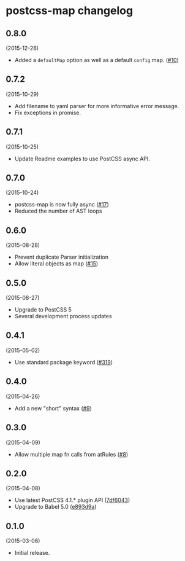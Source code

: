 # postcss-map changelog

## 0.8.0
(2015-12-26)

* Added a `defaultMap` option as well as a default `config` map.
([#10](https://github.com/pascalduez/postcss-map/issues/10))

## 0.7.2
(2015-10-29)

* Add filename to yaml parser for more informative error message.
* Fix exceptions in promise.

## 0.7.1
(2015-10-25)

* Update Readme examples to use PostCSS async API.

## 0.7.0
(2015-10-24)

* postcss-map is now fully async
([#17](https://github.com/pascalduez/postcss-map/pull/17))
* Reduced the number of AST loops

## 0.6.0
(2015-08-28)

* Prevent duplicate Parser initialization
* Allow literal objects as map
([#15](https://github.com/pascalduez/postcss-map/issues/15))

## 0.5.0
(2015-08-27)

* Upgrade to PostCSS 5
* Several development process updates

## 0.4.1
(2015-05-02)

* Use standard package keyword
([#319](https://github.com/postcss/postcss/issues/319))

## 0.4.0
(2015-04-26)

* Add a new "short" syntax
([#9](https://github.com/pascalduez/postcss-map/issues/9))

## 0.3.0
(2015-04-09)

* Allow multiple map fn calls from atRules
([#8](https://github.com/pascalduez/postcss-map/issues/8))

## 0.2.0
(2015-04-08)

* Use latest PostCSS 4.1.* plugin API ([7df6043](https://github.com/pascalduez/postcss-map/commit/7df6043bbbcd1cd32028486c93349c0b12cdd725))
* Upgrade to Babel 5.0 ([e893d9a](https://github.com/pascalduez/postcss-map/commit/e893d9a848a64ee4844044eab12e3ce01ca95e27))

## 0.1.0
(2015-03-06)

* Initial release.
